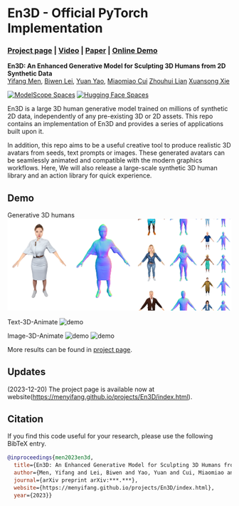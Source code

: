 # En3D - Official PyTorch Implementation

### [Project page](https://menyifang.github.io/projects/En3D/index.html) |  [Video](https://www.youtube.com/*****) | [Paper](https://arxiv.org/abs/coming_soon) | [Online Demo](****)

**En3D: An Enhanced Generative Model for Sculpting 3D Humans from 2D Synthetic Data**<br>
[Yifang Men](https://menyifang.github.io/), 
[Biwen Lei](mailto:biwen.lbw@alibaba-inc.com), 
[Yuan Yao](mailto:yaoy92@gmail.com), 
[Miaomiao Cui](mailto:miaomiao.cmm@alibaba-inc.com) 
[Zhouhui Lian](https://www.icst.pku.edu.cn/zlian/) 
[Xuansong Xie](https://scholar.google.com/citations?user=M0Ei1zkAAAAJ&hl=en)<br>

[![ModelScope Spaces](
https://img.shields.io/badge/ModelScope-Studios-blue)](https:***)
[![Hugging Face Spaces](https://img.shields.io/badge/%F0%9F%A4%97%20Hugging%20Face-Spaces-blue)](https://huggingface.co/spaces/***/****)

En3D is a large 3D human generative model trained on millions of synthetic 2D data, independently of any pre-existing 3D or 2D assets. 
This repo contains an implementation of En3D and provides a series of applications built upon it.

In addition, this repo aims to be a useful creative tool to produce realistic 3D avatars from seeds, text prompts or images. These generated avatars can be seamlessly animated and compatible with the modern graphics workflows. Here, We will also release a large-scale synthetic 3D human library and an action library for quick experience.


## Demo

Generative 3D humans
![demo](assets/demo_3dgen.png)


Text-3D-Animate
![demo](assets/demo_text.gif)


Image-3D-Animate
![demo](assets/demo_image.gif)
![demo](assets/demo_image2.gif)

More results can be found in [project page](https://menyifang.github.io/projects/En3D/index.html).


## Updates
(2023-12-20) The project page is available now at website(https://menyifang.github.io/projects/En3D/index.html).




## Citation

If you find this code useful for your research, please use the following BibTeX entry.

```bibtex
@inproceedings{men2023en3d,
  title={En3D: An Enhanced Generative Model for Sculpting 3D Humans from 2D Synthetic Data},
  author={Men, Yifang and Lei, Biwen and Yao, Yuan and Cui, Miaomiao and Lian, Zhouhui and Xie, Xuansong},
  journal={arXiv preprint arXiv:***.***},
  website={https://menyifang.github.io/projects/En3D/index.html},
  year={2023}}
```
